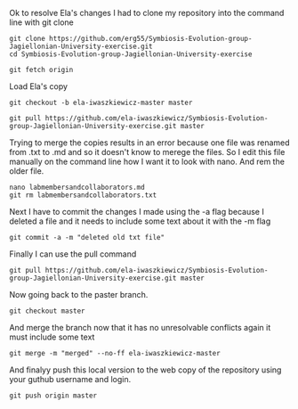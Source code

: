 Ok to resolve Ela's changes I had to clone my repository into the command line with git clone

```
git clone https://github.com/erg55/Symbiosis-Evolution-group-Jagiellonian-University-exercise.git
cd Symbiosis-Evolution-group-Jagiellonian-University-exercise
```

```
git fetch origin
```

Load Ela's copy

```
git checkout -b ela-iwaszkiewicz-master master
```


```
git pull https://github.com/ela-iwaszkiewicz/Symbiosis-Evolution-group-Jagiellonian-University-exercise.git master
```
Trying to merge the copies results in an error because one file was renamed from .txt to .md and so it doesn't know to merege the files. 
So I edit this file manually on the command line how I want it to look with nano. And rem the older file.  

```
nano labmembersandcollaborators.md
git rm labmembersandcollaborators.txt
```

Next I have to commit the changes I made using the -a flag because I deleted a file and it needs to include some text about it with the -m flag 

```
git commit -a -m "deleted old txt file"
```

Finally I can use the pull command

```
git pull https://github.com/ela-iwaszkiewicz/Symbiosis-Evolution-group-Jagiellonian-University-exercise.git master
```

Now going back to the paster branch.

```
git checkout master
```

And merge the branch now that it has no unresolvable conflicts again it must include some text 

```
git merge -m "merged" --no-ff ela-iwaszkiewicz-master
```

And finalyy push this local version to the web copy of the repository using your guthub username and login. 

```
git push origin master
```



